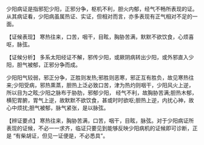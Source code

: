  少阳病证是指邪犯少阳，正邪分争，枢机不利，胆火内郁，经气不畅所表现的证。从其病证看，少阳病虽属热证、实证，但相对而言，亦多表现有正气相对不足的一面。

  【证候表现】
  寒热往来，口苦，咽干，目眩，胸胁苦满，默默不欲饮食，心烦喜呕，脉弦。

  【证候分析】
  多系太阳经证不解，邪传少阳，或厥阴病转出少阳，或外邪直入少阳，胆气被郁，正邪分争而成。

少阳阳气较弱，邪正分争，正胜则发热;邪胜则恶寒，邪正互有胜负，故见寒热往来;少阳受病，邪热熏蒸，胆热上泛必致口苦，津为热灼则咽干，少阳风火上逆，所以目为之眩;少阳之脉布于胁肋，邪郁少阳，
经气不利，故胸胁苦满;胆热木郁，横犯胃腑，胃气上逆，故默默不欲饮食，甚或时时欲呕;胆热上逆，内扰心神，故心中烦扰;胆气被郁，脉气紧张，是以脉弦。

  【辨证要点】
寒热往来，胸胁苦满，口苦，咽干，目眩，脉弦。对于少阳病证所表现的证候，不必一一求齐，临证只要见到能够反映少阳病机的证候即可诊断，正是 “有柴胡证，但见一证便是，不必悉具”。